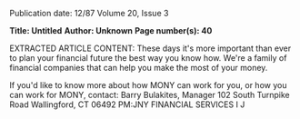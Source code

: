 Publication date: 12/87
Volume 20, Issue 3

**Title:  Untitled**
**Author: Unknown**
**Page number(s): 40**

EXTRACTED ARTICLE CONTENT:
These days it's more important than ever 
to plan your financial future the best way 
you know how. We're a family of financial 
companies that can help you make the 
most of your money. 

If you'd like to know more about how 
MONY can work for you, or how you can 
work for MONY, contact: 
Barry Bulakites, Manager 
102 South Turnpike Road 
Wallingford, CT 06492 
PM:JNY 
FINANCIAL SERVICES 
I J